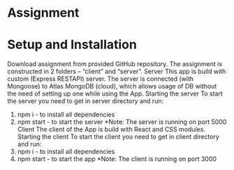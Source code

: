 # Assignment
# Setup and Installation 
Download assignment from provided GitHub repository.
The assignment is constructed in 2 folders – “client” and “server”.
Server
This app is build with custom  (Express RESTAPI) server. The server is connected (with Mongoose) to Atlas MongoDB (cloud), which allows usage of DB without the need of setting up one while using the App.
Starting the server
To start the server you need to get in server directory and run:
1.	npm i  - to install all dependencies 
2.	npm start - to start the server
*Note: The server is running on port 5000
Client
The client of the App is build with React and CSS modules.
Starting the client
To start the client you need to get in client directory and run:
1.	npm i  - to install all dependencies 
2.	npm start - to start the app
*Note: The client is running on port 3000






 
